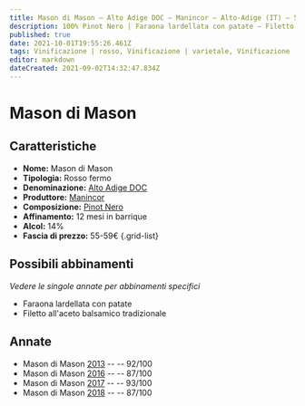 ```yaml
---
title: Mason di Mason – Alto Adige DOC – Manincor – Alto-Adige (IT) – 55-59€ – 5★
description: 100% Pinot Nero | Faraona lardellata con patate – Filetto all'aceto balsamico tradizionale
published: true
date: 2021-10-01T19:55:26.461Z
tags: Vinificazione | rosso, Vinificazione | varietale, Vinificazione | fermo, Valutazioni | 5 stelle, Regione | Alto-Adige (IT), Faraona lardellata con patate, Filetto all'aceto balsamico tradizionale, Prezzi | 55-59€
editor: markdown
dateCreated: 2021-09-02T14:32:47.834Z
---
```


# Mason di Mason

## Caratteristiche
- **Nome:** Mason di Mason
- **Tipologia:** Rosso fermo
- **Denominazione:** [Alto Adige DOC](/denominazioni/Italia/Alto-Adige/DOC/Alto-Adige)
- **Produttore:** [Manincor](/produttori/Italia/Alto-Adige/Manincor) 
- **Composizione:** [Pinot Nero](/vitigni/Francia/bacca-nera/pinot-nero)
- **Affinamento:** 12 mesi in barrique
- **Alcol:** 14%
- **Fascia di prezzo:** 55-59€
{.grid-list}

## Possibili abbinamenti
*Vedere le singole annate per abbinamenti specifici*

- Faraona lardellata con patate
- Filetto all'aceto balsamico tradizionale


## Annate
- Mason di Mason [2013](/vini/Italia/Alto-Adige/Manincor/Burgum-Novum-Riserva/2013) -- <span class="star-5"></span> -- 92/100 
- Mason di Mason [2016](/vini/Italia/Alto-Adige/Manincor/Burgum-Novum-Riserva/2016) -- <span class="star-3"></span> -- 87/100  
- Mason di Mason [2017](/vini/Italia/Alto-Adige/Manincor/Burgum-Novum-Riserva/2017) -- <span class="star-5"></span> -- 93/100 
- Mason di Mason [2018](/vini/Italia/Alto-Adige/Manincor/Burgum-Novum-Riserva/2018) -- <span class="star-3"></span> -- 87/100
 